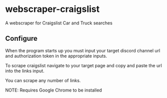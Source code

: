 # webscraper-craigslist
A webscraper for Craigslist Car and Truck searches

## Configure
When the program starts up you must input your target discord channel url and authorization token in the appropriate inputs.

To scrape craigslist navigate to your target page and copy and paste the url into the links input.

You can scrape any number of links.

NOTE: Requires Google Chrome to be installed